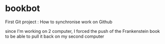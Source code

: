 # bookbot
First Git project : How to synchronise work on Github


since I'm working on 2 computer, I forced the push of the Frankenstein book to be able to pull it back on my second computer
